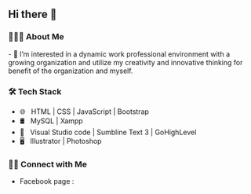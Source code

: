 
<h2> Hi there 👋 </h2>


<h3> 👨🏻‍💻 About Me </h3>
- 🔭 I’m interested in a dynamic work professional environment with a growing organization and utilize my creativity and innovative thinking for benefit of the organization and myself.

<h3>🛠 Tech Stack</h3>

- 🌐 &nbsp; HTML | CSS | JavaScript | Bootstrap
- 🛢 &nbsp; MySQL | Xampp
- 🔧 &nbsp; Visual Studio code | Sumbline Text 3 | GoHighLevel
- 🖥 &nbsp; Illustrator | Photoshop 

<h3> 🤝🏻 Connect with Me </h3>

- Facebook page : 
